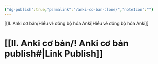 ```yaml
---
{"dg-publish":true,"permalink":"/anki-co-ban-clone/","noteIcon":""}
---
```


[[II. Anki cơ bản/Hiểu về đồng bộ hóa Anki\|Hiểu về đồng bộ hóa Anki]]
# [[II. Anki cơ bản/! Anki cơ bản publish#\|Link Publish]]